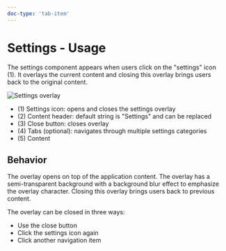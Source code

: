 ```yaml
---
doc-type: 'tab-item'
---
```

# Settings - Usage

The settings component appears when users click on the "settings" icon (1). It overlays the current content and closing this overlay brings users back to the original content.

![Settings overlay](https://www.figma.com/design/wEptRgAezDU1z80Cn3eZ0o/iX-Pattern-Illustrations?type=design&node-id=1030-80408&mode=design&t=Ntzn8IlSOlPey8s5-11)

- (1) Settings icon: opens and closes the settings overlay
- (2) Content header: default string is "Settings" and can be replaced
- (3) Close button: closes overlay
- (4) Tabs (optional): navigates through multiple settings categories
- (5) Content

## Behavior

The overlay opens on top of the application content. The overlay has a semi-transparent background with a background blur effect to emphasize the overlay character. Closing this overlay brings users back to previous content.

The overlay can be closed in three ways:

- Use the close button
- Click the settings icon again
- Click another navigation item
